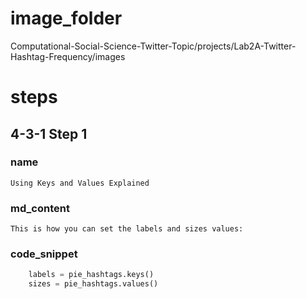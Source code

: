 # image_folder
Computational-Social-Science-Twitter-Topic/projects/Lab2A-Twitter-Hashtag-Frequency/images

# steps

## 4-3-1 Step 1
### name
```
Using Keys and Values Explained
```

### md_content 
```
This is how you can set the labels and sizes values:

```

### code_snippet
```python
    labels = pie_hashtags.keys()
    sizes = pie_hashtags.values()
```